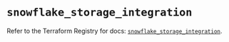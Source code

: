 # `snowflake_storage_integration`

Refer to the Terraform Registry for docs: [`snowflake_storage_integration`](https://registry.terraform.io/providers/snowflake-labs/snowflake/1.0.0/docs/resources/storage_integration).
